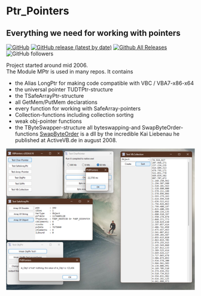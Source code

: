 # Ptr_Pointers
## Everything we need for working with pointers  

[![GitHub](https://img.shields.io/github/license/OlimilO1402/Ptr_Pointers?style=plastic)](https://github.com/OlimilO1402/Ptr_Pointers/blob/master/LICENSE) 
[![GitHub release (latest by date)](https://img.shields.io/github/v/release/OlimilO1402/Ptr_Pointers?style=plastic)](https://github.com/OlimilO1402/Ptr_Pointers/releases/latest)
[![Github All Releases](https://img.shields.io/github/downloads/OlimilO1402/Ptr_Pointers/total.svg)](https://github.com/OlimilO1402/Ptr_Pointers/releases/download/v2024.06.16/VBPointers_v2024.06.16.zip)
![GitHub followers](https://img.shields.io/github/followers/OlimilO1402?style=social)

Project started around mid 2006.   
The Module MPtr is used in many repos. It contains
* the Alias LongPtr for making code compatible with VBC / VBA7-x86-x64
* the universal pointer TUDTPtr-structure
* the TSafeArrayPtr-structure
* all GetMem/PutMem declarations
* every function for working with SafeArray-pointers
* Collection-functions including collection sorting
* weak obj-pointer functions
* the TByteSwapper-structure all byteswapping-and SwapByteOrder-functions 
[SwapByteOrder](https://www.activevb.de/rubriken/komponenten/dll31/dll31_neu.html) is a dll by the incredible Kai Liebenau he published at ActiveVB.de in august 2008.

![VBPointers Image](Resources/VBPointers.png "VBPointers Image")
